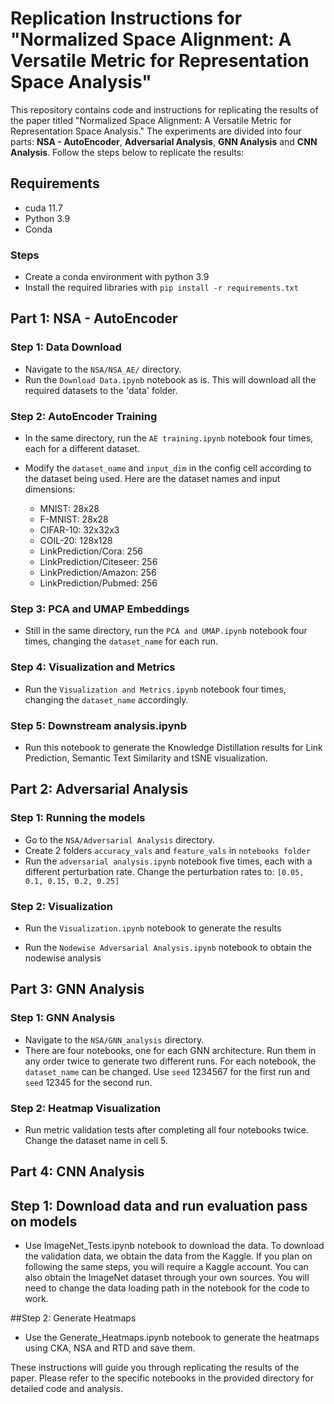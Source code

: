# Replication Instructions for "Normalized Space Alignment: A Versatile Metric for Representation Space Analysis"

This repository contains code and instructions for replicating the results of the paper titled "Normalized Space Alignment: A Versatile Metric for Representation Space Analysis." 
The experiments are divided into four parts: **NSA - AutoEncoder**, **Adversarial Analysis**, **GNN Analysis** and **CNN Analysis**. Follow the steps below to replicate the results:

## Requirements
- cuda 11.7
- Python 3.9
- Conda

### Steps
- Create a conda environment with python 3.9
- Install the required libraries with `pip install -r requirements.txt`


## Part 1: NSA - AutoEncoder

### Step 1: Data Download
- Navigate to the `NSA/NSA_AE/` directory.
- Run the `Download Data.ipynb` notebook as is. This will download all the required datasets to the 'data' folder.

### Step 2: AutoEncoder Training
- In the same directory, run the `AE training.ipynb` notebook four times, each for a different dataset.
- Modify the `dataset_name` and `input_dim` in the config cell according to the dataset being used. Here are the dataset names and input dimensions:

    - MNIST: 28x28
    - F-MNIST: 28x28
    - CIFAR-10: 32x32x3
    - COIL-20: 128x128
    - LinkPrediction/Cora: 256
    - LinkPrediction/Citeseer: 256
    - LinkPrediction/Amazon: 256
    - LinkPrediction/Pubmed: 256

### Step 3: PCA and UMAP Embeddings
- Still in the same directory, run the `PCA and UMAP.ipynb` notebook four times, changing the `dataset_name` for each run.

### Step 4: Visualization and Metrics
- Run the `Visualization and Metrics.ipynb` notebook four times, changing the `dataset_name` accordingly.

### Step 5: Downstream analysis.ipynb
- Run this notebook to generate the Knowledge Distillation results for Link Prediction, Semantic Text Similarity and tSNE visualization.

## Part 2: Adversarial Analysis

### Step 1: Running the models
- Go to the `NSA/Adversarial Analysis` directory.
- Create 2 folders `accuracy_vals` and `feature_vals` in `notebooks folder`
- Run the `adversarial analysis.ipynb` notebook five times, each with a different perturbation rate. Change the perturbation rates to: `[0.05, 0.1, 0.15, 0.2, 0.25]`

### Step 2: Visualization
- Run the `Visualization.ipynb` notebook to generate the results

- Run the `Nodewise Adversarial Analysis.ipynb` notebook to obtain the nodewise analysis

## Part 3: GNN Analysis

### Step 1: GNN Analysis
- Navigate to the `NSA/GNN_analysis` directory.
- There are four notebooks, one for each GNN architecture. Run them in any order twice to generate two different runs. For each notebook, the `dataset_name` can be changed. Use `seed` 1234567 for the first run and `seed` 12345 for the second run.

### Step 2: Heatmap Visualization
- Run metric validation tests after completing all four notebooks twice. Change the dataset name in cell 5.

## Part 4: CNN Analysis

## Step 1: Download data and run evaluation pass on models
- Use ImageNet\_Tests.ipynb notebook to download the data. To download the validation data, we obtain the data from the Kaggle. If you plan on following the same steps, you will require a Kaggle account. You can also obtain the ImageNet dataset through your own sources. You will need to change the data loading path in the notebook for the code to work.

##Step 2: Generate Heatmaps
- Use the Generate\_Heatmaps.ipynb notebook to generate the heatmaps using CKA, NSA and RTD and save them.



These instructions will guide you through replicating the results of the paper. Please refer to the specific notebooks in the provided directory for detailed code and analysis.
